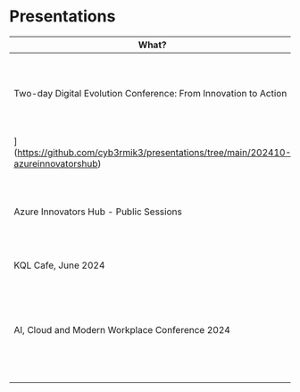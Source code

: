 # Presentations

| What? | Where? | When? | Presenation |
| --- | --- | --- | --- |
| Two-day Digital Evolution Conference: From Innovation to Action | In-person, Corfu | 02/2025 | [Fortifying against current threats with Microsoft Security Solutions](https://github.com/user-attachments/assets/ceb6f758-d899-4f5f-8901-814769117165)
](https://github.com/cyb3rmik3/presentations/tree/main/202410-azureinnovatorshub) |
| Azure Innovators Hub - Public Sessions | Online | 10/2024 | [Staying ahead of Threats - Building Hunts in Microsoft Sentinel](https://github.com/cyb3rmik3/presentations/tree/main/202410-azureinnovatorshub) |
| KQL Cafe, June 2024 | Online | 06/2024 | [KQL Cafe, June 2024](https://github.com/cyb3rmik3/presentations/tree/main/202406-kqlcafe) |
| AI, Cloud and Modern Workplace Conference 2024 | Online | 02/2024 | [Mastering KQL: Empowering Threat Hunting and Incident Response​ for Defenders](https://github.com/cyb3rmik3/presentations/tree/main/202402-aicmwc) |


